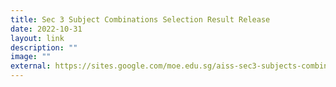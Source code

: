 ```yaml
---
title: Sec 3 Subject Combinations Selection Result Release
date: 2022-10-31
layout: link
description: ""
image: ""
external: https://sites.google.com/moe.edu.sg/aiss-sec3-subjects-combination
---
```

